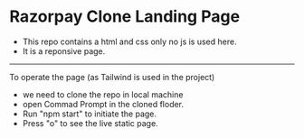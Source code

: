 # Razorpay Clone Landing Page
* This repo contains a html and css only no js is used here.
* It is a reponsive page.
***
To operate the page (as Tailwind is used in the project)
* we need to clone the repo in local machine
* open Commad Prompt in the cloned floder.
* Run "npm start" to initiate the page.
* Press "o" to see the live static page.
